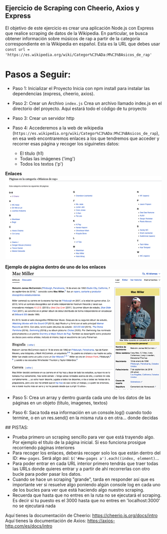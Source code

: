 ## Ejercicio de Scraping con Cheerio, Axios y Express

El objetivo de este ejercicio es crear una aplicación Node.js con Express que realice scraping de datos de la Wikipedia. En particular, se busca obtener información sobre músicos de rap a partir de la categoría correspondiente en la Wikipedia en español. Esta es la URL que debes usar 
`const url = 'https://es.wikipedia.org/wiki/Categor%C3%ADa:M%C3%BAsicos_de_rap'`

# Pasos a Seguir:
- Paso 1: Inicializar el Proyecto
Inicia con npm install para instalar las dependencias (express, cheerio, axios).

- Paso 2: Crear un Archivo `index.js`
Crea un archivo llamado index.js en el directorio del proyecto.
Aquí estará todo el código de tu proyecto

- Paso 3: Crear un servidor http

- Paso 4: Accederemos a la web de wikipedia (`https://es.wikipedia.org/wiki/Categor%C3%ADa:M%C3%BAsicos_de_rap`), en esa web encontraremos enlaces a los que tendremos que acceder y recorrer esas página y recoger los siguinetes datos:
  - El título (h1)
  - Todas las imágenes ('img')
  - Todos los textos ('p') 

**Enlaces**
![Enlaces RAP](./imgs/enlaces.png)

**Ejemplo de página dentro de uno de los enlaces**
![Páginas RAP](./imgs/paginas.png)

- Paso 5:
Crea un array y dentro guarda cada uno de los datos de las páginas en un objeto (título, imagenes, textos)

- Paso 6:
Saca toda esa información en un console.log() cuando todo termine, o en un res.send() en la misma ruta o en otra... donde decidas

## PISTAS:
- Prueba primero un scraping sencillo para ver que está trayendo algo. Por ejemplo el título de la página inicial. Si eso funciona prosigue recorriendo páginas interiores
- Para recoger los enlaces, deberás recoger solo los que están dentro del ID: `#mw-pages`. Será algo así: `$('#mw-pages a').each((index, element)`...
- Para poder entrar en cada URL interior primero tendrás que traer todas las URLs donde quieres entrar y a partir de ahí recorrerlas con otro bucle para poder pasar los datos.
- Cuando se hace un scraping "grande", tarda en responder así que es importante ver si resuelve algo poniendo algún console log en cada uno de los bucles para ver que está haciendo algo nuestro scraping.
- Recuerda que hasta que no entres en la ruta no se ejecutará el scraping. Es decir si tu puesto es el 3000 hasta que no entres en 'localhost:3000' no se ejecutará nada

Aquí tienes la documentación de Cheerio: https://cheerio.js.org/docs/intro
Aquí tienes la documentación de Axios: https://axios-http.com/es/docs/intro